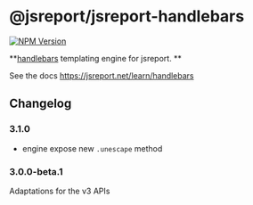 # @jsreport/jsreport-handlebars
[![NPM Version](http://img.shields.io/npm/v/@jsreport/jsreport-handlebars.svg?style=flat-square)](https://npmjs.com/package/@jsreport/jsreport-handlebars)

**[handlebars](http://handlebarsjs.com/) templating engine for jsreport. **

See the docs https://jsreport.net/learn/handlebars

## Changelog

### 3.1.0

- engine expose new `.unescape` method

### 3.0.0-beta.1

Adaptations for the v3 APIs
